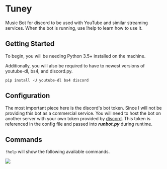 # Tuney
 Music Bot for discord to be used with YouTube and similar streaming services. When the bot is running, use !help to learn how to use it.
 
## Getting Started
To begin, you will be needing Python 3.5+ installed on the machine.

Additionally, you will also be required to have to newest versions of youtube-dl, bs4, and discord.py.

```pip install -U youtube-dl bs4 discord```
 
## Configuration

The most important piece here is the discord's bot token. Since I will not be providing this bot as a commercial service. You will need to host the bot on another server with your own token provided by [discord](https://discord.com/developers/). This token is referenced in the config file and passed into ***runbot.py*** during runtime.

## Commands
```!help``` will show the following available commands.

![](https://i.imgur.com/8cWRQjd.png)
